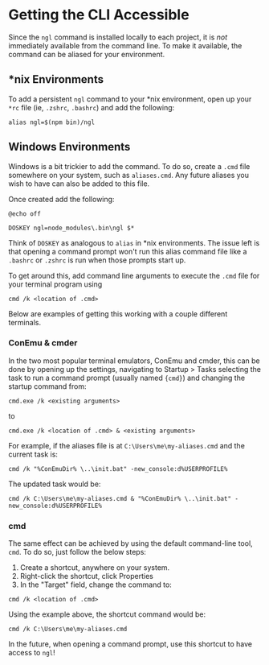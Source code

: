 # Getting the CLI Accessible

Since the `ngl` command is installed locally to each project, it is _not_
immediately available from the command line. To make it available, the command
can be aliased for your environment.

## *nix Environments

To add a persistent `ngl` command to your *nix environment, open up your `*rc`
file (ie, `.zshrc`, `.bashrc`) and add the following:

```shell
alias ngl=$(npm bin)/ngl
```

## Windows Environments

Windows is a bit trickier to add the command. To do so, create a `.cmd` file
somewhere on your system, such as `aliases.cmd`. Any future aliases you wish to
have can also be added to this file.

Once created add the following:

```shell
@echo off

DOSKEY ngl=node_modules\.bin\ngl $*
```

Think of `DOSKEY` as analogous to `alias` in *nix environments. The issue left
is that opening a command prompt won't run this alias command file like a
`.bashrc` or `.zshrc` is run when those prompts start up.

To get around this, add command line arguments to execute the `.cmd` file for
your terminal program using

```shell
cmd /k <location of .cmd>
```

Below are examples of getting this working with a couple different terminals.

### ConEmu & cmder

In the two most popular terminal emulators, ConEmu and cmder, this can be done
by opening up the settings, navigating to Startup > Tasks selecting the task to
run a command prompt (usually named `{cmd}`) and changing the startup command
from:

```shell
cmd.exe /k <existing arguments>
```

to

```shell
cmd.exe /k <location of .cmd> & <existing arguments>
```

For example, if the aliases file is at `C:\Users\me\my-aliases.cmd` and the
current task is:

```shell
cmd /k "%ConEmuDir% \..\init.bat" -new_console:d%USERPROFILE%
```

The updated task would be:

```shell
cmd /k C:\Users\me\my-aliases.cmd & "%ConEmuDir% \..\init.bat" -new_console:d%USERPROFILE%
```

### cmd

The same effect can be achieved by using the default command-line tool, `cmd`.
To do so, just follow the below steps:

1. Create a shortcut, anywhere on your system.
2. Right-click the shortcut, click Properties
3. In the "Target" field, change the command to:
```shell
cmd /k <location of .cmd>
```

Using the example above, the shortcut command would be:

```shell
cmd /k C:\Users\me\my-aliases.cmd
```

In the future, when opening a command prompt, use this shortcut to have access
to `ngl`!